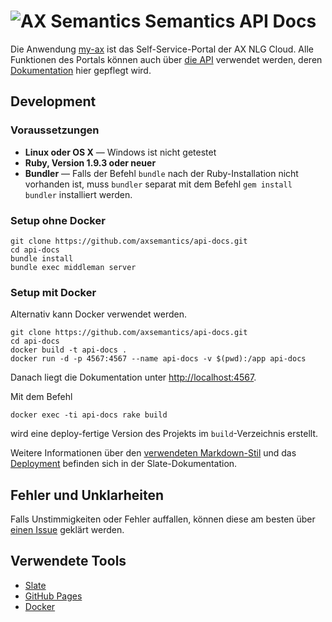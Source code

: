 ![AX Semantics](https://github.com/axsemantics/api-docs/blob/master/source/images/logo.png) Semantics API Docs
========

Die Anwendung [my-ax](https://my.ax-semantics.com) ist das Self-Service-Portal der AX NLG Cloud. Alle Funktionen des Portals können auch über [die API](https://api.ax-semantics.com) verwendet werden, deren [Dokumentation](http://apidocs.ax-semantics.com) hier gepflegt wird.

Development
------------------------------

### Voraussetzungen
 - **Linux oder OS X** — Windows ist nicht getestet
 - **Ruby, Version 1.9.3 oder neuer**
 - **Bundler** — Falls der Befehl `bundle` nach der Ruby-Installation nicht vorhanden ist, muss `bundler` separat mit dem Befehl `gem install bundler` installiert werden.

### Setup ohne Docker

```shell
git clone https://github.com/axsemantics/api-docs.git
cd api-docs
bundle install
bundle exec middleman server
```
### Setup mit Docker

Alternativ kann Docker verwendet werden.

```shell
git clone https://github.com/axsemantics/api-docs.git
cd api-docs
docker build -t api-docs .
docker run -d -p 4567:4567 --name api-docs -v $(pwd):/app api-docs
```
Danach liegt die Dokumentation unter <http://localhost:4567>.

Mit dem Befehl

```shell
docker exec -ti api-docs rake build
```
wird eine deploy-fertige Version des Projekts im `build`-Verzeichnis erstellt.

Weitere Informationen über den [verwendeten Markdown-Stil](https://github.com/tripit/slate/wiki/Markdown-Syntax) und das [Deployment](https://github.com/tripit/slate/wiki/Deploying-Slate) befinden sich in der Slate-Dokumentation.

Fehler und Unklarheiten
-----------------------

Falls Unstimmigkeiten oder Fehler auffallen, können diese am besten über [einen Issue](https://github.com/axsemantics/api-docs/issues) geklärt werden.

Verwendete Tools
--------------------
- [Slate](https://github.com/tripit/slate)
- [GitHub Pages](https://pages.github.com)
- [Docker](https://docker.com)
